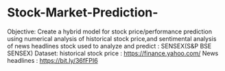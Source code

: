 # Stock-Market-Prediction-
Objective: Create a hybrid model for stock price/performance prediction using numerical analysis of historical stock price,and sentimental analysis of news headlines  stock used to analyze and predict : SENSEX(S&amp;P BSE SENSEX) Dataset: historical stock price : https://finance.yahoo.com/ News headlines : https://bit.ly/36fFPI6
